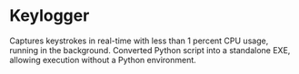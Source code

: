 # Keylogger
Captures keystrokes in real-time with less than 1 percent CPU usage, running in the background. Converted Python script into a standalone EXE, allowing execution without a Python environment.
